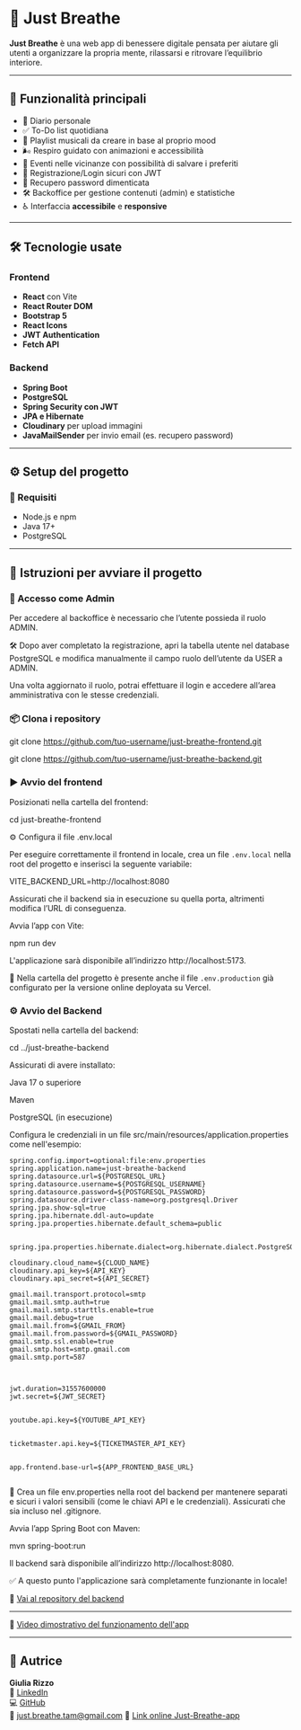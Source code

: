 # 🌿 Just Breathe

**Just Breathe** è una web app di benessere digitale pensata per aiutare gli utenti a organizzare la propria mente, rilassarsi e ritrovare l’equilibrio interiore.

---

## 🚀 Funzionalità principali

- 📝 Diario personale
- ✅ To-Do list quotidiana
- 🎵 Playlist musicali da creare in base al proprio mood
- 🌬️ Respiro guidato con animazioni e accessibilità
- 📅 Eventi nelle vicinanze con possibilità di salvare i preferiti
- 🔐 Registrazione/Login sicuri con JWT
- 🔐 Recupero password dimenticata
- 🛠️ Backoffice per gestione contenuti (admin) e statistiche
- ♿ Interfaccia **accessibile** e **responsive**

---

## 🛠️ Tecnologie usate

### Frontend

- **React** con Vite
- **React Router DOM**
- **Bootstrap 5**
- **React Icons**
- **JWT Authentication**
- **Fetch API**

### Backend

- **Spring Boot**
- **PostgreSQL**
- **Spring Security con JWT**
- **JPA e Hibernate**
- **Cloudinary** per upload immagini
- **JavaMailSender** per invio email (es. recupero password)

---

## ⚙️ Setup del progetto

### 🔧 Requisiti

- Node.js e npm
- Java 17+
- PostgreSQL

---

## 🧭 Istruzioni per avviare il progetto

### 🔐 Accesso come Admin

Per accedere al backoffice è necessario che l’utente possieda il ruolo ADMIN.

🛠️ Dopo aver completato la registrazione, apri la tabella utente nel database PostgreSQL e modifica manualmente il campo ruolo dell’utente da USER a ADMIN.

Una volta aggiornato il ruolo, potrai effettuare il login e accedere all’area amministrativa con le stesse credenziali.

### 📦 Clona i repository

git clone https://github.com/tuo-username/just-breathe-frontend.git

git clone https://github.com/tuo-username/just-breathe-backend.git

### ▶️ Avvio del frontend

Posizionati nella cartella del frontend:

cd just-breathe-frontend

⚙️ Configura il file .env.local

Per eseguire correttamente il frontend in locale, crea un file `.env.local` nella root del progetto e inserisci la seguente variabile:

VITE_BACKEND_URL=http://localhost:8080

Assicurati che il backend sia in esecuzione su quella porta, altrimenti modifica l’URL di conseguenza.

Avvia l’app con Vite:

npm run dev

L'applicazione sarà disponibile all’indirizzo http://localhost:5173.

📁 Nella cartella del progetto è presente anche il file `.env.production` già configurato per la versione online deployata su Vercel.

### ⚙️ Avvio del Backend

Spostati nella cartella del backend:

cd ../just-breathe-backend

Assicurati di avere installato:

Java 17 o superiore

Maven

PostgreSQL (in esecuzione)

Configura le credenziali in un file src/main/resources/application.properties come nell'esempio:

```
spring.config.import=optional:file:env.properties
spring.application.name=just-breathe-backend
spring.datasource.url=${POSTGRESQL_URL}
spring.datasource.username=${POSTGRESQL_USERNAME}
spring.datasource.password=${POSTGRESQL_PASSWORD}
spring.datasource.driver-class-name=org.postgresql.Driver
spring.jpa.show-sql=true
spring.jpa.hibernate.ddl-auto=update
spring.jpa.properties.hibernate.default_schema=public


spring.jpa.properties.hibernate.dialect=org.hibernate.dialect.PostgreSQLDialect

cloudinary.cloud_name=${CLOUD_NAME}
cloudinary.api_key=${API_KEY}
cloudinary.api_secret=${API_SECRET}

gmail.mail.transport.protocol=smtp
gmail.mail.smtp.auth=true
gmail.mail.smtp.starttls.enable=true
gmail.mail.debug=true
gmail.mail.from=${GMAIL_FROM}
gmail.mail.from.password=${GMAIL_PASSWORD}
gmail.smtp.ssl.enable=true
gmail.smtp.host=smtp.gmail.com
gmail.smtp.port=587



jwt.duration=31557600000
jwt.secret=${JWT_SECRET}


youtube.api.key=${YOUTUBE_API_KEY}


ticketmaster.api.key=${TICKETMASTER_API_KEY}


app.frontend.base-url=${APP_FRONTEND_BASE_URL}


```

🔐 Crea un file env.properties nella root del backend per mantenere separati e sicuri i valori sensibili (come le chiavi API e le credenziali). Assicurati che sia incluso nel .gitignore.

Avvia l’app Spring Boot con Maven:

mvn spring-boot:run

Il backend sarà disponibile all’indirizzo http://localhost:8080.

✅ A questo punto l'applicazione sarà completamente funzionante in locale!

🔗 [Vai al repository del backend](https://github.com/giulia-r01/just-breathe-backend)

---

🔗 [Video dimostrativo del funzionamento dell'app](https://drive.google.com/file/d/1XrpptshPoXsngsjcHzjpWfLgqxDC6rgw/view?usp=sharing)

---

## 👤 Autrice

**Giulia Rizzo**  
🔗 [LinkedIn](https://www.linkedin.com/in/giulia-rizzo-4782bb102/)  
💻 [GitHub](https://github.com/giulia-r01)  
📧 [just.breathe.tam@gmail.com](mailto:just.breathe.tam@gmail.com?subject=Richiesta%20di%20assistenza)
🔗 [Link online Just-Breathe-app](https://just-breathe.vercel.app/)
